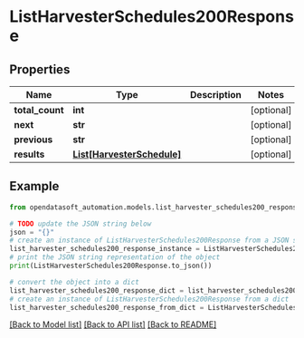 # ListHarvesterSchedules200Response


## Properties

Name | Type | Description | Notes
------------ | ------------- | ------------- | -------------
**total_count** | **int** |  | [optional] 
**next** | **str** |  | [optional] 
**previous** | **str** |  | [optional] 
**results** | [**List[HarvesterSchedule]**](HarvesterSchedule.md) |  | [optional] 

## Example

```python
from opendatasoft_automation.models.list_harvester_schedules200_response import ListHarvesterSchedules200Response

# TODO update the JSON string below
json = "{}"
# create an instance of ListHarvesterSchedules200Response from a JSON string
list_harvester_schedules200_response_instance = ListHarvesterSchedules200Response.from_json(json)
# print the JSON string representation of the object
print(ListHarvesterSchedules200Response.to_json())

# convert the object into a dict
list_harvester_schedules200_response_dict = list_harvester_schedules200_response_instance.to_dict()
# create an instance of ListHarvesterSchedules200Response from a dict
list_harvester_schedules200_response_from_dict = ListHarvesterSchedules200Response.from_dict(list_harvester_schedules200_response_dict)
```
[[Back to Model list]](../README.md#documentation-for-models) [[Back to API list]](../README.md#documentation-for-api-endpoints) [[Back to README]](../README.md)


